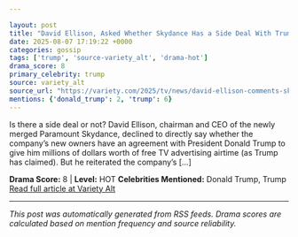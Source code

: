 ```yaml
---

layout: post
title: "David Ellison, Asked Whether Skydance Has a Side Deal With Trump for Free TV Ads, Says ‘We Were Not Involved’ in the Paramount Settlement ‘in Any Way’"
date: 2025-08-07 17:19:22 +0000
categories: gossip
tags: ['trump', 'source-variety_alt', 'drama-hot']
drama_score: 8
primary_celebrity: trump
source: variety_alt
source_url: "https://variety.com/2025/tv/news/david-ellison-comments-skydance-side-deal-trump-free-advertising-1236480770/"
mentions: {'donald_trump': 2, 'trump': 6}
---
```


Is there a side deal or not? David Ellison, chairman and CEO of the newly merged Paramount Skydance, declined to directly say whether the company’s new owners have an agreement with President Donald Trump to give him millions of dollars worth of free TV advertising airtime (as Trump has claimed). But he reiterated the company’s […]

**Drama Score:** 8 | **Level:** HOT **Celebrities Mentioned:** Donald Trump, Trump [Read full article at Variety Alt](https://variety.com/2025/tv/news/david-ellison-comments-skydance-side-deal-trump-free-advertising-1236480770/)

---

*This post was automatically generated from RSS feeds. Drama scores are calculated based on mention frequency and source reliability.*